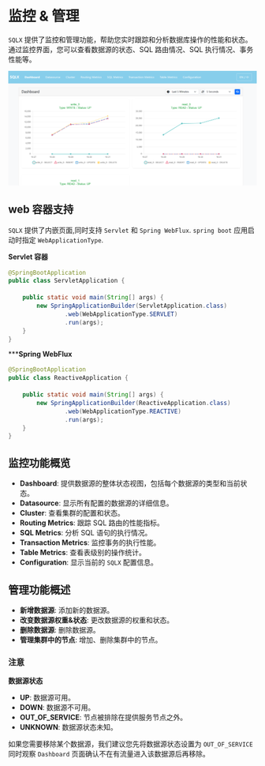 
# 监控 & 管理


`SQLX` 提供了监控和管理功能，帮助您实时跟踪和分析数据库操作的性能和状态。通过监控界面，您可以查看数据源的状态、SQL 路由情况、SQL 执行情况、事务性能等。


![](./assets/Monitoring&Management.png)

## web 容器支持

`SQLX` 提供了内嵌页面,同时支持 `Servlet` 和 `Spring WebFlux`. 
`spring boot` 应用启动时指定 `WebApplicationType`.

**Servlet 容器**

```java
@SpringBootApplication
public class ServletApplication {

    public static void main(String[] args) {
        new SpringApplicationBuilder(ServletApplication.class)
                .web(WebApplicationType.SERVLET)
                .run(args);
    }
}
```

*****Spring WebFlux**

```java
@SpringBootApplication
public class ReactiveApplication {

    public static void main(String[] args) {
        new SpringApplicationBuilder(ReactiveApplication.class)
                .web(WebApplicationType.REACTIVE)
                .run(args);
    }
}
```


## 监控功能概览

- **Dashboard**: 提供数据源的整体状态视图，包括每个数据源的类型和当前状态。
- **Datasource**: 显示所有配置的数据源的详细信息。
- **Cluster**: 查看集群的配置和状态。
- **Routing Metrics**: 跟踪 SQL 路由的性能指标。
- **SQL Metrics**: 分析 SQL 语句的执行情况。
- **Transaction Metrics**: 监控事务的执行性能。
- **Table Metrics**: 查看表级别的操作统计。
- **Configuration**: 显示当前的 `SQLX` 配置信息。

## 管理功能概述

- **新增数据源**: 添加新的数据源。
- **改变数据源权重&状态**: 更改数据源的权重和状态。
- **删除数据源**: 删除数据源。
- **管理集群中的节点**: 增加、删除集群中的节点。

### 注意

**数据源状态**
- **UP**: 数据源可用。
- **DOWN**: 数据源不可用。
- **OUT_OF_SERVICE**: 节点被排除在提供服务节点之外。
- **UNKNOWN**: 数据源状态未知。

如果您需要移除某个数据源，我们建议您先将数据源状态设置为 `OUT_OF_SERVICE` 同时观察 `Dashboard` 页面确认不在有流量进入该数据源后再移除。

